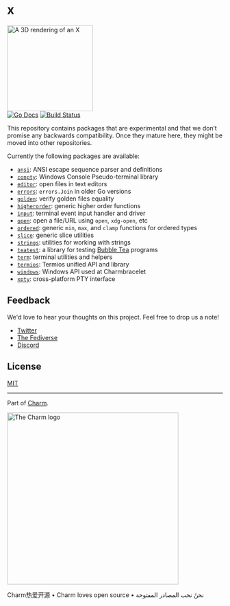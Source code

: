 # x

<p>
  <picture>
    <source media="(prefers-color-scheme: light)" srcset="https://user-images.githubusercontent.com/25087/236529178-465e9b98-3401-47dd-8691-ea475d96c3ad.png" height="200" />
    <source media="(prefers-color-scheme: dark)" srcset="https://user-images.githubusercontent.com/25087/236529273-6f8c841f-f11b-4ec8-b01d-7e3d9b17c85f.png" height="200" />
    <img src="https://user-images.githubusercontent.com/25087/236529178-465e9b98-3401-47dd-8691-ea475d96c3ad.png" height="200" alt="A 3D rendering of an X"/>
  </picture>
  <br><a href="https://pkg.go.dev/github.com/charmbracelet/x?tab=doc"><img src="https://godoc.org/github.com/golang/gddo?status.svg" alt="Go Docs"></a>
  <a href="https://github.com/charmbracelet/x/actions"><img src="https://github.com/charmbracelet/x/workflows/build/badge.svg" alt="Build Status"></a>
</p>

This repository contains packages that are experimental and that we don’t
promise any backwards compatibility. Once they mature here, they might be moved
into other repositories.

Currently the following packages are available:

- [`ansi`](./ansi): ANSI escape sequence parser and definitions
- [`conpty`](./conpty): Windows Console Pseudo-terminal library
- [`editor`](./editor): open files in text editors
- [`errors`](./errors): `errors.Join` in older Go versions
- [`golden`](./exp/golden): verify golden files equality
- [`higherorder`](./exp/higherorder): generic higher order functions
- [`input`](./input): terminal event input handler and driver
- [`open`](./exp/open): open a file/URL using `open`, `xdg-open`, etc
- [`ordered`](./exp/ordered): generic `min`, `max`, and `clamp` functions for ordered types
- [`slice`](./exp/slice): generic slice utilities
- [`strings`](./exp/strings): utilities for working with strings
- [`teatest`](./exp/teatest): a library for testing [Bubble Tea](https://github.com/charmbracelet/bubbletea) programs
- [`term`](./term): terminal utilities and helpers
- [`termios`](./termios): Termios unified API and library
- [`windows`](./windows): Windows API used at Charmbracelet
- [`xpty`](./xpty): cross-platform PTY interface

## Feedback

We'd love to hear your thoughts on this project. Feel free to drop us a note!

- [Twitter](https://twitter.com/charmcli)
- [The Fediverse](https://mastodon.social/@charmcli)
- [Discord](https://charm.sh/chat)

## License

[MIT](https://github.com/charmbracelet/x/raw/main/LICENSE)

---

Part of [Charm](https://charm.sh).

<a href="https://charm.sh/"><img alt="The Charm logo" src="https://stuff.charm.sh/charm-badge.jpg" width="400"></a>

Charm热爱开源 • Charm loves open source • نحنُ نحب المصادر المفتوحة
